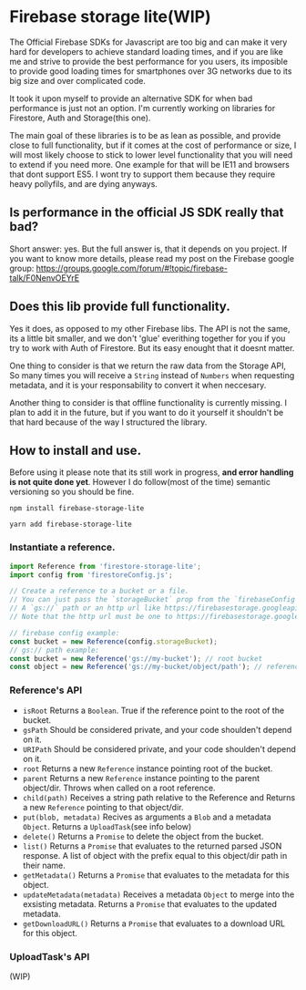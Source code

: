 # Firebase storage lite(WIP)
The Official Firebase SDKs for Javascript are too big and can make it very hard for developers to achieve standard loading times, and if you are like me and strive to provide the best performance for you users, its imposible to provide good loading times for smartphones over 3G networks due to its big size and over complicated code.

It took it upon myself to provide an alternative SDK for when bad performance is just not an option.
I'm currently working on libraries for Firestore, Auth and Storage(this one).

The main goal of these libraries is to be as lean as possible, and provide close to full functionality, but if it comes at the cost of performance or size, I will most likely choose to stick to lower level functionality that you will need to extend if you need more.
One example for that will be IE11 and browsers that dont support ES5. I wont try to support them because they require heavy pollyfils, and are dying anyways.

## Is performance in the official JS SDK really that bad?
Short answer: yes.
But the full answer is, that it depends on you project.
If you want to know more details, please read my post on the Firebase google group:
https://groups.google.com/forum/#!topic/firebase-talk/F0NenvOEYrE

## Does this lib provide full functionality.
Yes it does, as opposed to my other Firebase libs.
The API is not the same, its a little bit smaller, and we don't 'glue' everithing together for you if you try to work with Auth of Firestore. But its easy enought that it doesnt matter.

One thing to consider is that we return the raw data from the Storage API, So many times you will receive a `String` instead of `Numbers` when requesting metadata, and it is your responsability to convert it when neccesary.

Another thing to consider is that offline functionality is currently missing. I plan to add it in the future, but if you want to do it yourself it shouldn't be that hard because of the way I structured the library.

## How to install and use.
Before using it please note that its still work in progress, **and error handling is not quite done yet**. However I do follow(most of the time) semantic versioning so you should be fine.

```
npm install firebase-storage-lite
```

```
yarn add firebase-storage-lite
```

### Instantiate a reference.
```javascript
import Reference from 'firestore-storage-lite';
import config from 'firestoreConfig.js';

// Create a reference to a bucket or a file.
// You can just pass the `storageBucket` prop from the `firebaseConfig`,
// A `gs://` path or an http url like https://firebasestorage.googleapis.com/v0/b/sandbox/o/some%2Fobject%2Fpath.
// Note that the http url must be one to https://firebasestorage.googleapis.com.

// firebase config example:
const bucket = new Reference(config.storageBucket);
// gs:// path example:
const bucket = new Reference('gs://my-bucket'); // root bucket
const object = new Reference('gs://my-bucket/object/path'); // reference to an object
```

### Reference's API
- `isRoot` Returns a `Boolean`. True if the reference point to the root of the bucket.
- `gsPath` Should be considered private, and your code shoulden't depend on it.
- `URIPath` Should be considered private, and your code shoulden't depend on it.
- `root` Returns a new `Reference` instance pointing root of the bucket.
- `parent` Returns a new `Reference` instance pointing to the parent object/dir. Throws when called on a root reference.
- `child(path)` Receives a string path relative to the Reference and Returns a new `Reference` pointing to that object/dir.
- `put(blob, metadata)` Recives as arguments a `Blob` and a metadata `Object`. Returns a `UploadTask`(see info below)
- `delete()` Returns a `Promise` to delete the object from the bucket.
- `list()` Returns a `Promise` that evaluates to the returned parsed JSON response. A list of object with the prefix equal to this object/dir path in their name.
- `getMetadata()` Returns a `Promise` that evaluates to the metadata for this object.
- `updateMetadata(metadata)` Receives a metadata `Object` to merge into the exsisting metadata. Returns a `Promise` that evaluates to the updated metadata.
- `getDownloadURL()` Returns a `Promise` that evaluates to a download URL for this object.

### UploadTask's API
(WIP)
